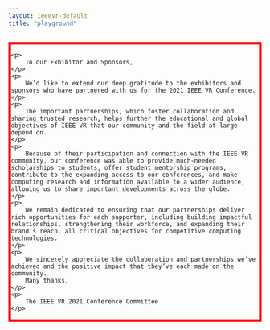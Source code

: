 ```yaml
---
layout: ieeevr-default
title: "playground"
---
```

<style>
    .styled-table {
        border-collapse: collapse;
        margin: 25px 0;
        font-size: 0.8em;
        font-family: sans-serif;
        /*min-width: 400px;*/
        box-shadow: 0 0 20px rgba(0, 0, 0, 0.15);
        display: table;

        width: 100%;
        margin-left: auto;
        margin-right: auto;
    }

    .styled-table thead tr {
        background-color: #00aeef;
        color: #ffffff;
        text-align: left;
    }

    .styled-table th,
    .styled-table td {
        padding: 12px 15px;
        width: 25%;
    }

    .styled-table tbody tr {
        border-bottom: 1px solid #dddddd;
    }

    .styled-table tbody tr:nth-of-type(even) {
        background-color: #f3f3f3;
    }

    .styled-table tbody tr:last-of-type {
        border-bottom: 2px solid #00aeef;
    }

    .styled-table tbody tr.active-row {
        font-weight: bold;
        color: #00aeef;
    }

    < !-- div {
        text-align: justify;
        text-justify: inter-word;
    }

    -->

    /* video container */
    .video-container {
        overflow: hidden;
        position: relative;
        width: 100%;
    }

    .video-container::after {
        padding-top: 56.25%;
        /* 75% if 4:3*/
        display: block;
        content: '';
    }

    .video-container iframe {
        position: absolute;
        top: 0;
        left: 0;
        width: 100%;
        height: 100%;
    }

    /* Thumbnails box */
    .box {
        border-radius: 5px;
        padding: 20px;
    }

    .box:nth-child(even) {
        color: red;
    }

    .wrapper {
        display: grid;
        /* border: 1px solid #000; */
        grid-gap: 10px;
        grid-template-columns: repeat(auto-fill, 150px 30%);
    }

    .letter {
        border: solid 5px red;

    }

</style>


<div class="letter">

    <p>
        To our Exhibitor and Sponsors,
    </p>
    <p>
        We’d like to extend our deep gratitude to the exhibitors and sponsors who have partnered with us for the 2021 IEEE VR Conference.
    </p>
    <p>
        The important partnerships, which foster collaboration and sharing trusted research, helps further the educational and global objectives of IEEE VR that our community and the field-at-large depend on.
    </p>
    <p>
        Because of their participation and connection with the IEEE VR community, our conference was able to provide much-needed scholarships to students, offer student mentorship programs, contribute to the expanding access to our conferences, and make computing research and information available to a wider audience, allowing us to share important developments across the globe.
    </p>
    <p>
        We remain dedicated to ensuring that our partnerships deliver rich opportunities for each supporter, including building impactful relationships, strengthening their workforce, and expanding their brand’s reach, all critical objectives for competitive computing technologies.
    </p>
    <p>
        We sincerely appreciate the collaboration and partnerships we’ve achieved and the positive impact that they’ve each made on the community.
        Many thanks,
    </p>
    <p>
        The IEEE VR 2021 Conference Committee
    </p>

</div>
